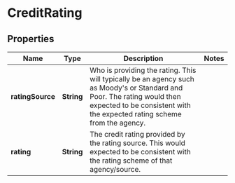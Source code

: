 

# CreditRating

## Properties

Name | Type | Description | Notes
------------ | ------------- | ------------- | -------------
**ratingSource** | **String** | Who is providing the rating. This will typically be an agency such as Moody&#39;s or Standard and Poor.  The rating would then expected to be consistent with the expected rating scheme from the agency. | 
**rating** | **String** | The credit rating provided by the rating source. This would expected to be consistent with the rating  scheme of that agency/source. | 



